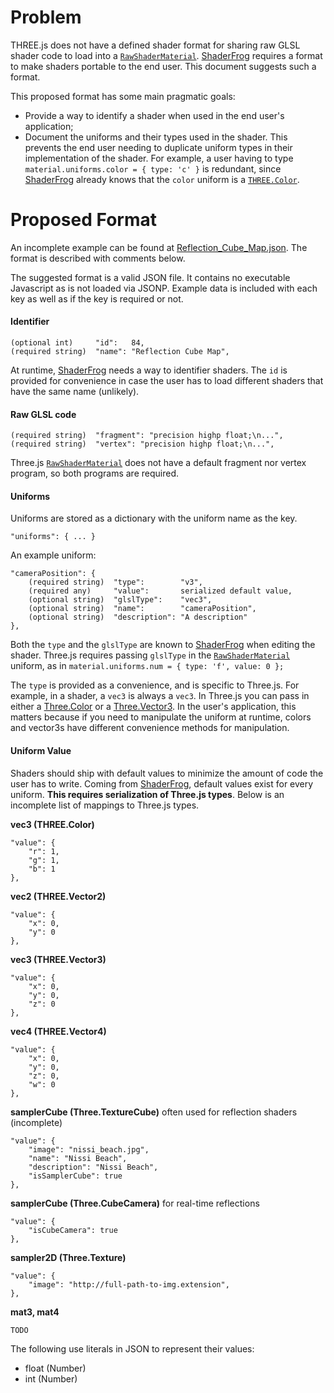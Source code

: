 # Problem

THREE.js does not have a defined shader format for sharing raw GLSL shader code to load into a [`RawShaderMaterial`](http://threejs.org/docs/#Reference/Materials/RawShaderMaterial). [ShaderFrog](http://shaderfrog.com) requires a format to make shaders portable to the end user. This document suggests such a format.

This proposed format has some main pragmatic goals:
 - Provide a way to identify a shader when used in the end user's application;
 - Document the uniforms and their types used in the shader. This prevents the end user needing to duplicate uniform types in their implementation of the shader. For example, a user having to type `material.uniforms.color = { type: 'c' }` is redundant, since [ShaderFrog](http://shaderfrog.com) already knows that the `color` uniform is a [`THREE.Color`](http://threejs.org/docs/#Reference/Math/Color).

# Proposed Format

An incomplete example can be found at [Reflection_Cube_Map.json](https://github.com/DelvarWorld/ShaderFrog-Runtime/blob/master/example/Reflection_Cube_Map.json). The format is described with comments below.

The suggested format is a valid JSON file. It contains no executable Javascript as is not loaded via JSONP. Example data is included with each key as well as if the key is required or not.

#### Identifier

    (optional int)     "id":   84,
    (required string)  "name": "Reflection Cube Map",

At runtime, [ShaderFrog](http://shaderfrog.com) needs a way to identifier shaders. The `id` is provided for convenience in case the user has to load different shaders that have the same name (unlikely).

#### Raw GLSL code

    (required string)  "fragment": "precision highp float;\n...",
    (required string)  "vertex": "precision highp float;\n...",

Three.js [`RawShaderMaterial`](http://threejs.org/docs/#Reference/Materials/RawShaderMaterial) does not have a default fragment nor vertex program, so both programs are required.

#### Uniforms

Uniforms are stored as a dictionary with the uniform name as the key.

    "uniforms": { ... }

An example uniform:

    "cameraPosition": {
        (required string)  "type":        "v3",
        (required any)     "value":       serialized default value,
        (optional string)  "glslType":    "vec3",
        (optional string)  "name":        "cameraPosition",
        (optional string)  "description": "A description"
    },

Both the `type` and the `glslType` are known to [ShaderFrog](http://shaderfrog.com) when editing the shader. Three.js requires passing `glslType` in the [`RawShaderMaterial`](http://threejs.org/docs/#Reference/Materials/RawShaderMaterial) uniform, as in `material.uniforms.num = { type: 'f', value: 0 };`

The `type` is provided as a convenience, and is specific to Three.js. For example, in a shader, a `vec3` is always a `vec3`. In Three.js you can pass in either a [Three.Color](http://threejs.org/docs/#Reference/Math/Color) or a [Three.Vector3](http://threejs.org/docs/#Reference/Math/Vector3). In the user's application, this matters because if you need to manipulate the uniform at runtime, colors and vector3s have different convenience methods for manipulation.

#### Uniform Value

Shaders should ship with default values to minimize the amount of code the user has to write. Coming from [ShaderFrog](http://shaderfrog.com), default values exist for every uniform. **This requires serialization of Three.js types**. Below is an incomplete list of mappings to Three.js types.

**vec3 (THREE.Color)**

    "value": {
        "r": 1,
        "g": 1,
        "b": 1
    },

**vec2 (THREE.Vector2)**

    "value": {
        "x": 0,
        "y": 0
    },

**vec3 (THREE.Vector3)**

    "value": {
        "x": 0,
        "y": 0,
        "z": 0
    },

**vec4 (THREE.Vector4)**

    "value": {
        "x": 0,
        "y": 0,
        "z": 0,
        "w": 0
    },

**samplerCube (Three.TextureCube)** often used for reflection shaders (incomplete)

    "value": {
        "image": "nissi_beach.jpg",
        "name": "Nissi Beach",
        "description": "Nissi Beach",
        "isSamplerCube": true
    },

**samplerCube (Three.CubeCamera)** for real-time reflections

    "value": {
        "isCubeCamera": true
    },

**sampler2D (Three.Texture)**

    "value": {
        "image": "http://full-path-to-img.extension",
    },

**mat3, mat4**

    TODO

The following use literals in JSON to represent their values:

 - float (Number)
 - int (Number)
